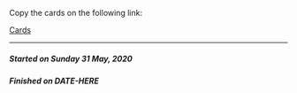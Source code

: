 Copy the cards on the following link:

[Cards](https://uidesigndaily.com/posts/sketch-cards-card-social-media-profile-day-1052)

---

##### Started on _Sunday 31 May, 2020_

##### Finished on _DATE-HERE_
